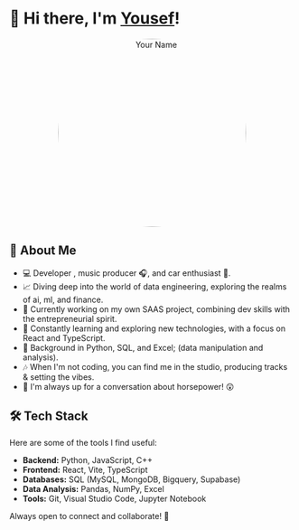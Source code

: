 <!-- Header -->
# 👋 Hi there, I'm [Yousef](https://nibiru.substack.com)!
<p align="center">
  <img src="https://github.com/huey-nibiru/huey-nibiru/assets/26775577/1bfd0231-9c4a-4981-9576-e5cf80d91a98" alt="Your Name" width="333" style="border-radius:59%;">
</p>





## 🚀 About Me
- 💻 Developer , music producer 🎧, and car enthusiast 🚗.
- 📈 Diving deep into the world of data engineering, exploring the realms of ai, ml, and finance. 
- 🔭 Currently working on my own SAAS project, combining dev skills with the entrepreneurial spirit.
- 🌱 Constantly learning and exploring new technologies, with a focus on React and TypeScript.
- 💼 Background in Python, SQL, and Excel; (data manipulation and analysis).
- 🎶 When I'm not coding, you can find me in the studio, producing tracks & setting the vibes.
- 🚗 I'm always up for a conversation about horsepower! 😲

## 🛠️ Tech Stack
Here are some of the tools I find useful:

- **Backend:** Python, JavaScript, C++ 
- **Frontend:** React, Vite, TypeScript
- **Databases:** SQL (MySQL, MongoDB, Bigquery, Supabase)
- **Data Analysis:** Pandas, NumPy, Excel
- **Tools:** Git, Visual Studio Code, Jupyter Notebook
<!-- 
## 🌟 My Projects

Here are a few projects I'm proud of:

1. [Project Name](https://project-url.com): Brief project description and a link to the repository. 
2. [Project Name](https://project-url.com): Brief project description and a link to the repository.
3. [Project Name](https://project-url.com): Brief project description and a link to the repository.

Feel free to explore my repositories for more exciting projects!

## 📫 Get in Touch

- 📧 Email: your.email@example.com
- 💼 LinkedIn: [Your LinkedIn Profile](https://linkedin.com/in/your-profile)
- 🐦 Twitter: [@YourTwitterHandle](https://twitter.com/your-twitter)
- 🌐 Personal Website: [Your Website](https://your-website-url.com)

-->
Always open to connect and collaborate! 🚀


